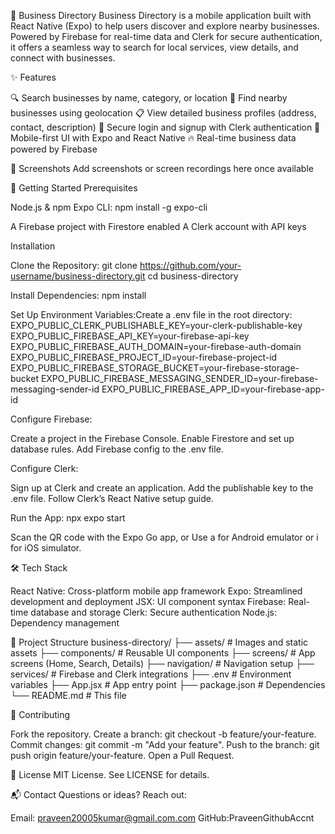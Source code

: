 📍 Business Directory
Business Directory is a mobile application built with React Native (Expo) to help users discover and explore nearby businesses. Powered by Firebase for real-time data and Clerk for secure authentication, it offers a seamless way to search for local services, view details, and connect with businesses.

✨ Features

🔍 Search businesses by name, category, or location
📍 Find nearby businesses using geolocation
📋 View detailed business profiles (address, contact, description)
🔐 Secure login and signup with Clerk authentication
📱 Mobile-first UI with Expo and React Native
🔥 Real-time business data powered by Firebase


📸 Screenshots
Add screenshots or screen recordings here once available

🚀 Getting Started
Prerequisites

Node.js & npm
Expo CLI:  npm install -g expo-cli


A Firebase project with Firestore enabled
A Clerk account with API keys

Installation

Clone the Repository:
git clone https://github.com/your-username/business-directory.git
cd business-directory


Install Dependencies:
npm install


Set Up Environment Variables:Create a .env file in the root directory:
EXPO_PUBLIC_CLERK_PUBLISHABLE_KEY=your-clerk-publishable-key
EXPO_PUBLIC_FIREBASE_API_KEY=your-firebase-api-key
EXPO_PUBLIC_FIREBASE_AUTH_DOMAIN=your-firebase-auth-domain
EXPO_PUBLIC_FIREBASE_PROJECT_ID=your-firebase-project-id
EXPO_PUBLIC_FIREBASE_STORAGE_BUCKET=your-firebase-storage-bucket
EXPO_PUBLIC_FIREBASE_MESSAGING_SENDER_ID=your-firebase-messaging-sender-id
EXPO_PUBLIC_FIREBASE_APP_ID=your-firebase-app-id


Configure Firebase:

Create a project in the Firebase Console.
Enable Firestore and set up database rules.
Add Firebase config to the .env file.


Configure Clerk:

Sign up at Clerk and create an application.
Add the publishable key to the .env file.
Follow Clerk’s React Native setup guide.


Run the App:
npx expo start


Scan the QR code with the Expo Go app, or
Use a for Android emulator or i for iOS simulator.




🛠️ Tech Stack

React Native: Cross-platform mobile app framework
Expo: Streamlined development and deployment
JSX: UI component syntax
Firebase: Real-time database and storage
Clerk: Secure authentication
Node.js: Dependency management


📂 Project Structure
business-directory/
├── assets/                # Images and static assets
├── components/            # Reusable UI components
├── screens/               # App screens (Home, Search, Details)
├── navigation/            # Navigation setup
├── services/              # Firebase and Clerk integrations
├── .env                   # Environment variables
├── App.jsx                # App entry point
├── package.json           # Dependencies
└── README.md              # This file


🤝 Contributing

Fork the repository.
Create a branch: git checkout -b feature/your-feature.
Commit changes: git commit -m "Add your feature".
Push to the branch: git push origin feature/your-feature.
Open a Pull Request.


📜 License
MIT License. See LICENSE for details.

📬 Contact
Questions or ideas? Reach out:

Email: praveen20005kumar@gmail.com.com
GitHub:PraveenGithubAccnt
